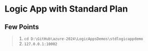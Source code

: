 # Logic App with Standard Plan

## Few Points

> 1. `cd D:\GitHub\azure-2024\LogicAppsDemos\stdlogicappdemo`
> 1. `127.0.0.1:10002`

